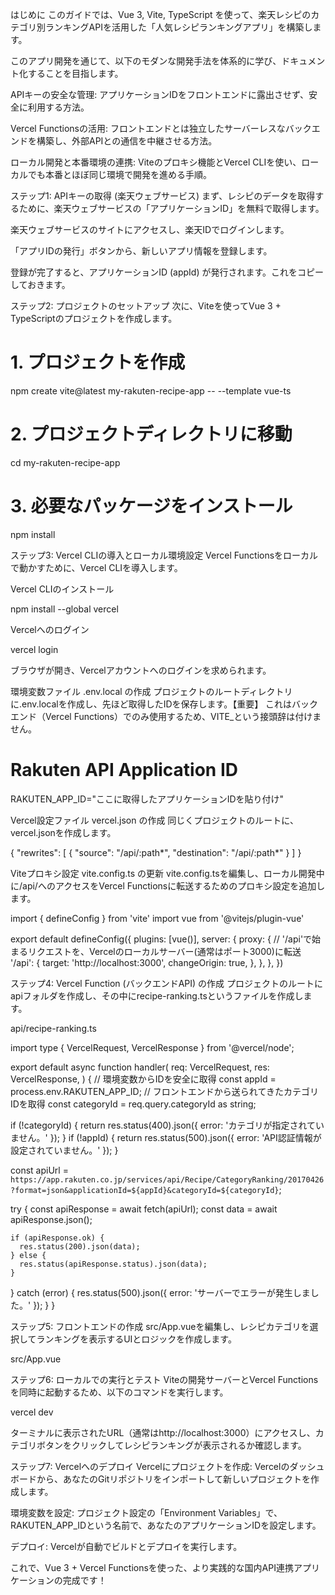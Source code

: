 はじめに
このガイドでは、Vue 3, Vite, TypeScript を使って、楽天レシピのカテゴリ別ランキングAPIを活用した「人気レシピランキングアプリ」を構築します。

このアプリ開発を通じて、以下のモダンな開発手法を体系的に学び、ドキュメント化することを目指します。

APIキーの安全な管理: アプリケーションIDをフロントエンドに露出させず、安全に利用する方法。

Vercel Functionsの活用: フロントエンドとは独立したサーバーレスなバックエンドを構築し、外部APIとの通信を中継させる方法。

ローカル開発と本番環境の連携: Viteのプロキシ機能とVercel CLIを使い、ローカルでも本番とほぼ同じ環境で開発を進める手順。

ステップ1: APIキーの取得 (楽天ウェブサービス)
まず、レシピのデータを取得するために、楽天ウェブサービスの「アプリケーションID」を無料で取得します。

楽天ウェブサービスのサイトにアクセスし、楽天IDでログインします。

「アプリIDの発行」ボタンから、新しいアプリ情報を登録します。

登録が完了すると、アプリケーションID (appId) が発行されます。これをコピーしておきます。

ステップ2: プロジェクトのセットアップ
次に、Viteを使ってVue 3 + TypeScriptのプロジェクトを作成します。

# 1. プロジェクトを作成
npm create vite@latest my-rakuten-recipe-app -- --template vue-ts

# 2. プロジェクトディレクトリに移動
cd my-rakuten-recipe-app

# 3. 必要なパッケージをインストール
npm install

ステップ3: Vercel CLIの導入とローカル環境設定
Vercel Functionsをローカルで動かすために、Vercel CLIを導入します。

Vercel CLIのインストール

npm install --global vercel

Vercelへのログイン

vercel login

ブラウザが開き、Vercelアカウントへのログインを求められます。

環境変数ファイル .env.local の作成
プロジェクトのルートディレクトリに.env.localを作成し、先ほど取得したIDを保存します。【重要】 これはバックエンド（Vercel Functions）でのみ使用するため、VITE_という接頭辞は付けません。

# Rakuten API Application ID
RAKUTEN_APP_ID="ここに取得したアプリケーションIDを貼り付け"

Vercel設定ファイル vercel.json の作成
同じくプロジェクトのルートに、vercel.jsonを作成します。

{
  "rewrites": [
    {
      "source": "/api/:path*",
      "destination": "/api/:path*"
    }
  ]
}

Viteプロキシ設定 vite.config.ts の更新
vite.config.tsを編集し、ローカル開発中に/api/へのアクセスをVercel Functionsに転送するためのプロキシ設定を追加します。

import { defineConfig } from 'vite'
import vue from '@vitejs/plugin-vue'

export default defineConfig({
  plugins: [vue()],
  server: {
    proxy: {
      // '/api'で始まるリクエストを、Vercelのローカルサーバー(通常はポート3000)に転送
      '/api': {
        target: 'http://localhost:3000',
        changeOrigin: true,
      },
    },
  },
})

ステップ4: Vercel Function (バックエンドAPI) の作成
プロジェクトのルートにapiフォルダを作成し、その中にrecipe-ranking.tsというファイルを作成します。

api/recipe-ranking.ts

import type { VercelRequest, VercelResponse } from '@vercel/node';

export default async function handler(
  req: VercelRequest,
  res: VercelResponse,
) {
  // 環境変数からIDを安全に取得
  const appId = process.env.RAKUTEN_APP_ID;
  // フロントエンドから送られてきたカテゴリIDを取得
  const categoryId = req.query.categoryId as string;

  if (!categoryId) {
    return res.status(400).json({ error: 'カテゴリが指定されていません。' });
  }
  if (!appId) {
    return res.status(500).json({ error: 'API認証情報が設定されていません。' });
  }

  const apiUrl = `https://app.rakuten.co.jp/services/api/Recipe/CategoryRanking/20170426?format=json&applicationId=${appId}&categoryId=${categoryId}`;

  try {
    const apiResponse = await fetch(apiUrl);
    const data = await apiResponse.json();

    if (apiResponse.ok) {
      res.status(200).json(data);
    } else {
      res.status(apiResponse.status).json(data);
    }
  } catch (error) {
    res.status(500).json({ error: 'サーバーでエラーが発生しました。' });
  }
}

ステップ5: フロントエンドの作成
src/App.vueを編集し、レシピカテゴリを選択してランキングを表示するUIとロジックを作成します。

src/App.vue

<template>
  <div id="app">
    <div class="recipe-container">
      <h1>楽天レシピ カテゴリ別ランキング</h1>
      <div class="category-buttons">
        <button v-for="category in categories" :key="category.id" @click="getRanking(category.id)">
          {{ category.name }}
        </button>
      </div>

      <div v-if="loading" class="loading">読込中...</div>
      <div v-if="error" class="error-message">{{ error }}</div>

      <div v-if="recipes.length > 0" class="results-grid">
        <div v-for="(recipe, index) in recipes" :key="recipe.recipeId" class="recipe-card">
          <div class="rank">{{ index + 1 }}位</div>
          <img :src="recipe.foodImageUrl" :alt="recipe.recipeTitle" />
          <h3>{{ recipe.recipeTitle }}</h3>
          <p class="description">{{ recipe.recipeDescription }}</p>
          <a :href="recipe.recipeUrl" target="_blank" rel="noopener noreferrer">作り方を見る</a>
        </div>
      </div>
    </div>
  </div>
</template>

<script setup lang="ts">
import { ref } from 'vue';

// レシピカテゴリの定義
const categories = [
  { id: '30', name: '豚肉' },
  { id: '31', name: '鶏肉' },
  { id: '32', name: '牛肉' },
  { id: '14', name: 'パスタ' },
  { id: '22', name: 'カレー' },
];

const recipes = ref<any[]>([]);
const loading = ref(false);
const error = ref('');

const getRanking = async (categoryId: string) => {
  loading.value = true;
  error.value = '';
  recipes.value = [];

  try {
    // 自分たちのバックエンドAPI(/api/recipe-ranking)を呼び出す
    const response = await fetch(`/api/recipe-ranking?categoryId=${categoryId}`);
    const data = await response.json();

    if (response.ok) {
      recipes.value = data.result;
    } else {
      error.value = data.error_description || 'ランキングの取得に失敗しました。';
    }
  } catch (e) {
    error.value = '通信エラーが発生しました。';
  } finally {
    loading.value = false;
  }
};
</script>

<style>
/* 省略: スタイルは後ほど自由に追加してください */
</style>

ステップ6: ローカルでの実行とテスト
Viteの開発サーバーとVercel Functionsを同時に起動するため、以下のコマンドを実行します。

vercel dev

ターミナルに表示されたURL（通常はhttp://localhost:3000）にアクセスし、カテゴリボタンをクリックしてレシピランキングが表示されるか確認します。

ステップ7: Vercelへのデプロイ
Vercelにプロジェクトを作成: Vercelのダッシュボードから、あなたのGitリポジトリをインポートして新しいプロジェクトを作成します。

環境変数を設定: プロジェクト設定の「Environment Variables」で、RAKUTEN_APP_IDという名前で、あなたのアプリケーションIDを設定します。

デプロイ: Vercelが自動でビルドとデプロイを実行します。

これで、Vue 3 + Vercel Functionsを使った、より実践的な国内API連携アプリケーションの完成です！